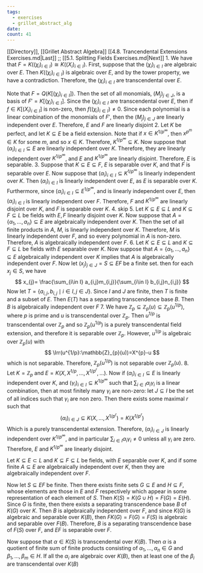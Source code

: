 ```yaml
---
tags:
  - exercises
  - grillet_abstract_alg
date:
count: 41
---
```

[[Directory]], [[Grillet Abstract Algebra]]
[[4.8. Trancendental Extensions Exercises.md|Last]] ;; [[5.1. Splitting Fields Exercises.md|Next]]
1. 
We have that ${} F =K((\chi_{i})_{i \in I})\cong K((X_{i})_{i \in I}) {}$. First, suppose that the ${} ({} \chi_{i} {})_{i \in I} {}$ are algebraic over ${} E {}$. Then ${} K((\chi_{i})_{i \in I}) {}$ is algebraic over ${} E {}$, and by the tower property, we have a contradiction. Therefore, the ${} (\chi_{i})_{i \in I} {}$ are transcendental over ${} E {}$. 

Note that ${} F=Q(K[(\chi_{i})_{i \in I}]) {}$. Then the set of all monomials, ${} (M_{j})_{j \in J} {}$, is a basis of ${} F'=K[(\chi_{i})_{i \in I}] {}$. Since the ${} (\chi_{i})_{i \in I} {}$ are transcendental over $E$, then if ${} f \in K[(X_{i})_{i \in I}] {}$ is non-zero, then ${} f((\chi_{i})_{i \in I})\neq 0 {}$. Since each polynomial is a linear combination of the monomials of ${} F' {}$, then the ${} (M_{j})_{j \in J} {}$ are linearly independent over $E$. Therefore, $E$ and $F$ are linearly disjoint
2. 
Let $K$ be perfect, and let ${} K \subseteq E {}$ be a field extension. Note that if ${} x \in K^{1 /p ^{\infty }} {}$, then ${} x^{p^{m}} \in K {}$ for some $m$, and so ${} x \in K {}$. Therefore, ${} K^{1 /p^{\infty }} \subseteq K {}$. Now suppose that ${} (\alpha_{i})_{i \in I} \subseteq E {}$ are linearly independent over ${} K$. Therefore, they are linearly independent over ${} K^{1/p^{\infty }} {}$, and $E$ and ${} K^{1/p^{\infty }} {}$ are linearly disjoint. Therefore, $E {}$ is separable. 
3. 
Suppose that ${} K \subseteq E \subseteq F {}$, $E {}$ is separable over $K {}$, and that ${} F {}$ is separable over ${} E {}$. Now suppose that ${} (\alpha_{i})_{i \in I} \subseteq K^{1/p^{\infty }} {}$ is linearly independent over ${} K {}$. Then ${} (\alpha_{i})_{i \in I} {}$ is linearly independent over $E$, as $E$ is separable over $K$. Furthermore, since ${} (\alpha_{i})_{i \in I} \subseteq E^{1/p^{\infty }} {}$, and is linearly independent over $E$, then ${} (\alpha_{i})_{i \in I} {}$ is linearly independent over $F$. Therefore, $F$ and ${} K^{1/p^{\infty }} {}$ are linearly disjoint over $K$, and $F$ is separable over $K$. 
4. skip
5. 
Let ${} K\subseteq E \subseteq L {}$ and ${} K\subseteq  F \subseteq L {}$ be fields with $E,\, F {}$ linearly disjoint over $K {}$. Now suppose that ${} A=\{\alpha_{1},\,\dots,\,a_{n}\} \subseteq  E {}$ are algebraically independent over ${} K$. Then the set of all finite products in $A$, $M$, is linearly independent over $K$. Therefore, $M$ is linearly independent over $F$, and so every polynomial in $A$ is non-zero. Therefore, $A$ is algebraically independent over $F$.
6. 
Let ${} K \subseteq E \subseteq L {}$ and ${} K \subseteq F \subseteq L {}$ be fields with $E$ separable over $K$. Now suppose that ${} A=\{\alpha_{1},\,\dots,\,a_{n}\} \subseteq  E {}$ algebraically independent over $K$ implies that $A$ is algebraically independent over $F$. Now let ${} (x_{j})_{j \in J}=S\subseteq EF {}$ be a finite set. then for each ${} x_{j} \in S {}$, we have 
$$
x_{j}= \frac{\sum_{i\in I} a_{i,j}m_{i,j}}{\sum_{i\in I} b_{i,j}n_{i,j}} 
$$
Now let ${} T=\{ a_{i,\, j} ,\, b_{i,\, j}\mid  i \in I,\, j \in J \} {}$. Since $I$ and $J {}$ are finite, then $T$ is finite and a subset of $E$. Then $E(T)$ has a separating transcendence base $B$. Then $B$ is algebraically independent over $F$ 
7. 
We have ${} \mathbb{Z}_{p} \subseteq \mathbb{Z}_{p}(u) \subseteq \mathbb{Z}_{p}(u^{1/p}) {}$, where $p$ is prime and $u {}$ is transcendental over ${} \mathbb{Z}_{p}$. Then ${} u^{1/p} {}$ is transcendental over ${} \mathbb{Z}_{p}$ and so ${} \mathbb{Z}_{p}(u^{1/p}) {}$ is a purely transcendental field extension, and therefore it is separable over ${} \mathbb{Z}_{p}$. However, ${} u^{1/p} {}$ is algebraic over ${} \mathbb{Z}_{p}(u) {}$ with 
$$
\Irr(u^{1/p}:\mathbb{Z}_{p}(u))=X^{p}-u
$$
which is not separable. Therefore, ${} \mathbb{Z}_{p}(u^{1/p}) {}$ is not separable over ${} \mathbb{Z}_{p}(u) {}$.
8. 
Let ${} K=\mathbb{Z}_{p} {}$ and ${} E=K(X,\, X^{1/p},\,\dots,\,X^{1/p^{r}},\,\dots) {}$. Now if ${} (\alpha_{i})_{i \in I} \subseteq E {}$ is linearly independent over $K$, and ${} (\gamma_{i})_{i \in I}  \subseteq K^{1/p^{\infty }} {}$ such that ${} \sum_{i\in I} \alpha_{i} \gamma_{i} {}$ is a linear combination, then at most finitely many ${} \gamma_{i}$ are non-zero: let ${} J \subseteq I {}$ be the set of all indices such that ${} \gamma_{i}$ are non zero. Then there exists some maximal ${} r {}$ such that
$$
(\alpha_{i})_{i \in J} \subseteq K(X,\,\dots,\,X^{1/p^{r}})=K(X^{1/p^{r}})
$$
Which is a purely transcendental extension. Therefore, ${} (\alpha_{i})_{i \in J} {}$ is linearly independent over ${} K^{1/p^{\infty }} {}$, and in particular ${} \sum_{i\in I} \alpha_{i}\gamma_{i}\neq 0 {}$ unless all ${} \gamma_{i}$ are zero. Therefore, $E$ and ${} K^{1/p^{\infty }} {}$ are linearly disjoint.

Let ${} K \subseteq E \subset L {}$ and ${} K \subseteq F \subseteq L {}$ be fields, with $E$ separable over $K {}$, and if some finite ${} A \subseteq E {}$ are algebraically independent over $K$, then they are algebraically independent over $F$. 

Now let ${} S \subseteq EF {}$ be finite. Then there exists finite sets ${} G \subseteq E {}$ and ${} H \subseteq F {}$, whose elements are those in $E$ and $F$ respectively which appear in some representation of each element of $S$. Then ${} K(S)=K(G \cup H)=F(G)=E(H) {}$. Since $G {}$ is finite, then there exists a separating transcendence base $B {}$ of ${} K(G)$ over $K$. Then $B {}$ is algebraically independent over ${} F {}$, and since ${} K(G) {}$ is algebraic and separable over $K(B)$, then ${} FK(G)=F(G)=F(S) {}$ is algebraic and separable over $F(B)$. Therefore, $B {}$ is a separating transcendence base of ${} F(S)$ over $F {}$, and $EF {}$ is separable over $F {}$.

Now suppose that ${} \alpha \in K(S) {}$ is transcendental over ${} K(B)$. Then $\alpha {}$ is a quotient of finite sum of finite products consisting of ${} \alpha_{1},\,\dots,\,\alpha_{n} \in G {}$ and ${} \beta_{1},\,\dots,\,\beta_{m} \in H {}$. If all the ${} \alpha_{i}$ are algebraic over $K(B) {}$, then at least one of the ${} \beta_{i}$ are transcendental over ${} K(B) {}$